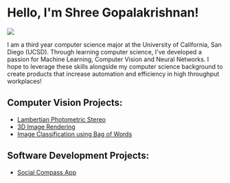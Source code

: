 # Hello, I'm Shree Gopalakrishnan!
<a href="https://www.linkedin.com/in/shree-gopalakrishnan-4b2427214/"><img src="https://img.shields.io/badge/-LinkedIn-0072b1?&style=for-the-badge&logo=linkedin&logoColor=white" /></a>

I am a third year computer science major at the University of California, San Diego (UCSD). Through learning computer science, I've developed a passion for Machine Learning, Computer Vision and Neural Networks. I hope to leverage these skills alongside my computer science background to create products that increase automation and efficiency in high throughput workplaces! 

<h2> Computer Vision Projects: </h2>

- <a href="https://github.com/Shree-G/Lambertian-Photometric-Stereo">Lambertian Photometric Stereo</a>
- <a href="https://github.com/Shree-G/3D-Image-Rendering">3D Image Rendering</a>
- <a href="https://github.com/Shree-G/Image-Classification-using-Bag-of-Words/">Image Classification using Bag of Words</a>

<h2> Software Development Projects: </h2>

- <a href="https://github.com/CSE-110-Winter-2023/cse-110-project-cse110-team-16/tree/main">Social Compass App</a>
